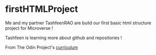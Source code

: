 # firstHTMLProject 

Me and my partner TashfeenRAO are build our first basic html structure project for Microverse !

Tashfeen is learning more about github and repositories !


 From The Odin Project's [curriculum](http://www.theodinproject.com/courses/web-development-101/lessons/html-css)
